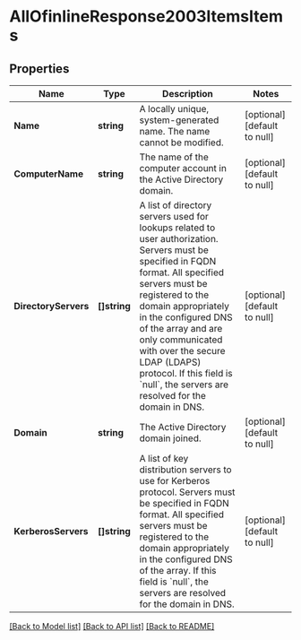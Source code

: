 # AllOfinlineResponse2003ItemsItems

## Properties
Name | Type | Description | Notes
------------ | ------------- | ------------- | -------------
**Name** | **string** | A locally unique, system-generated name. The name cannot be modified. | [optional] [default to null]
**ComputerName** | **string** | The name of the computer account in the Active Directory domain. | [optional] [default to null]
**DirectoryServers** | **[]string** | A list of directory servers used for lookups related to user authorization. Servers must be specified in FQDN format. All specified servers must be registered to the domain appropriately in the configured DNS of the array and are only communicated with over the secure LDAP (LDAPS) protocol. If this field is &#x60;null&#x60;, the servers are resolved for the domain in DNS. | [optional] [default to null]
**Domain** | **string** | The Active Directory domain joined. | [optional] [default to null]
**KerberosServers** | **[]string** | A list of key distribution servers to use for Kerberos protocol. Servers must be specified in FQDN format. All specified servers must be registered to the domain appropriately in the configured DNS of the array. If this field is &#x60;null&#x60;, the servers are resolved for the domain in DNS. | [optional] [default to null]

[[Back to Model list]](../README.md#documentation-for-models) [[Back to API list]](../README.md#documentation-for-api-endpoints) [[Back to README]](../README.md)

